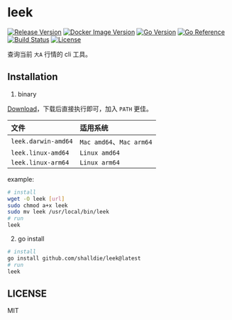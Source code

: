# leek

[![Release Version](https://img.shields.io/github/v/release/shalldie/leek?display_name=tag&logo=github&style=flat-square)](https://github.com/shalldie/leek)
[![Docker Image Version](https://img.shields.io/docker/v/shalldie/leek/latest?style=flat-square&logo=docker)](https://hub.docker.com/r/shalldie/leek/tags)
[![Go Version](https://img.shields.io/github/go-mod/go-version/shalldie/leek?label=go&logo=go&style=flat-square)](https://github.com/shalldie/leek)
[![Go Reference](https://pkg.go.dev/badge/github.com/shalldie/leek.svg)](https://pkg.go.dev/github.com/shalldie/leek)
[![Build Status](https://img.shields.io/github/actions/workflow/status/shalldie/leek/ci.yml?logo=github&style=flat-square)](https://github.com/shalldie/leek/actions)
[![License](https://img.shields.io/github/license/shalldie/leek?logo=github&style=flat-square)](https://github.com/shalldie/leek)

查询当前 `大A` 行情的 cli 工具。

## Installation

1. binary

[Download](https://github.com/shalldie/leek/releases)，下载后直接执行即可，加入 `PATH` 更佳。

| 文件                | 适用系统                 |
| :------------------ | :----------------------- |
| `leek.darwin-amd64` | `Mac amd64`、`Mac arm64` |
| `leek.linux-amd64`  | `Linux amd64`            |
| `leek.linux-arm64`  | `Linux arm64`            |

example:

```bash
# install
wget -O leek [url]
sudo chmod a+x leek
sudo mv leek /usr/local/bin/leek
# run
leek
```

2. go install

```bash
# install
go install github.com/shalldie/leek@latest
# run
leek
```

## LICENSE

MIT
